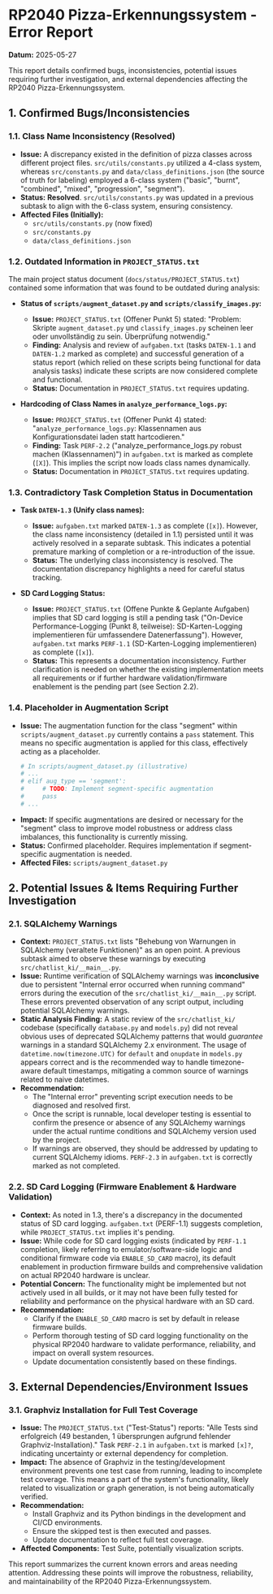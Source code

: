 # RP2040 Pizza-Erkennungssystem - Error Report

**Datum:** 2025-05-27

This report details confirmed bugs, inconsistencies, potential issues requiring further investigation, and external dependencies affecting the RP2040 Pizza-Erkennungssystem.

## 1. Confirmed Bugs/Inconsistencies

### 1.1. Class Name Inconsistency (Resolved)

*   **Issue:** A discrepancy existed in the definition of pizza classes across different project files. `src/utils/constants.py` utilized a 4-class system, whereas `src/constants.py` and `data/class_definitions.json` (the source of truth for labeling) employed a 6-class system ("basic", "burnt", "combined", "mixed", "progression", "segment").
*   **Status:** **Resolved**. `src/utils/constants.py` was updated in a previous subtask to align with the 6-class system, ensuring consistency.
*   **Affected Files (Initially):**
    *   `src/utils/constants.py` (now fixed)
    *   `src/constants.py`
    *   `data/class_definitions.json`

### 1.2. Outdated Information in `PROJECT_STATUS.txt`

The main project status document (`docs/status/PROJECT_STATUS.txt`) contained some information that was found to be outdated during analysis:

*   **Status of `scripts/augment_dataset.py` and `scripts/classify_images.py`:**
    *   **Issue:** `PROJECT_STATUS.txt` (Offener Punkt 5) stated: "Problem: Skripte `augment_dataset.py` und `classify_images.py` scheinen leer oder unvollständig zu sein. Überprüfung notwendig."
    *   **Finding:** Analysis and review of `aufgaben.txt` (tasks `DATEN-1.1` and `DATEN-1.2` marked as complete) and successful generation of a status report (which relied on these scripts being functional for data analysis tasks) indicate these scripts are now considered complete and functional.
    *   **Status:** Documentation in `PROJECT_STATUS.txt` requires updating.

*   **Hardcoding of Class Names in `analyze_performance_logs.py`:**
    *   **Issue:** `PROJECT_STATUS.txt` (Offener Punkt 4) stated: "`analyze_performance_logs.py`: Klassennamen aus Konfigurationsdatei laden statt hartcodieren."
    *   **Finding:** Task `PERF-2.2` ("analyze_performance_logs.py robust machen (Klassennamen)") in `aufgaben.txt` is marked as complete (`[X]`). This implies the script now loads class names dynamically.
    *   **Status:** Documentation in `PROJECT_STATUS.txt` requires updating.

### 1.3. Contradictory Task Completion Status in Documentation

*   **Task `DATEN-1.3` (Unify class names):**
    *   **Issue:** `aufgaben.txt` marked `DATEN-1.3` as complete (`[x]`). However, the class name inconsistency (detailed in 1.1) persisted until it was actively resolved in a separate subtask. This indicates a potential premature marking of completion or a re-introduction of the issue.
    *   **Status:** The underlying class inconsistency is resolved. The documentation discrepancy highlights a need for careful status tracking.

*   **SD Card Logging Status:**
    *   **Issue:** `PROJECT_STATUS.txt` (Offene Punkte & Geplante Aufgaben) implies that SD card logging is still a pending task ("On-Device Performance-Logging (Punkt 8, teilweise): SD-Karten-Logging implementieren für umfassendere Datenerfassung"). However, `aufgaben.txt` marks `PERF-1.1` (SD-Karten-Logging implementieren) as complete (`[x]`).
    *   **Status:** This represents a documentation inconsistency. Further clarification is needed on whether the existing implementation meets all requirements or if further hardware validation/firmware enablement is the pending part (see Section 2.2).

### 1.4. Placeholder in Augmentation Script

*   **Issue:** The augmentation function for the class "segment" within `scripts/augment_dataset.py` currently contains a `pass` statement. This means no specific augmentation is applied for this class, effectively acting as a placeholder.
    ```python
    # In scripts/augment_dataset.py (illustrative)
    # ...
    # elif aug_type == 'segment':
    #     # TODO: Implement segment-specific augmentation
    #     pass
    # ...
    ```
*   **Impact:** If specific augmentations are desired or necessary for the "segment" class to improve model robustness or address class imbalances, this functionality is currently missing.
*   **Status:** Confirmed placeholder. Requires implementation if segment-specific augmentation is needed.
*   **Affected Files:** `scripts/augment_dataset.py`

## 2. Potential Issues & Items Requiring Further Investigation

### 2.1. SQLAlchemy Warnings

*   **Context:** `PROJECT_STATUS.txt` lists "Behebung von Warnungen in SQLAlchemy (veraltete Funktionen)" as an open point. A previous subtask aimed to observe these warnings by executing `src/chatlist_ki/__main__.py`.
*   **Issue:** Runtime verification of SQLAlchemy warnings was **inconclusive** due to persistent "Internal error occurred when running command" errors during the execution of the `src/chatlist_ki/__main__.py` script. These errors prevented observation of any script output, including potential SQLAlchemy warnings.
*   **Static Analysis Finding:** A static review of the `src/chatlist_ki/` codebase (specifically `database.py` and `models.py`) did not reveal obvious uses of deprecated SQLAlchemy patterns that would *guarantee* warnings in a standard SQLAlchemy 2.x environment. The usage of `datetime.now(timezone.UTC)` for `default` and `onupdate` in `models.py` appears correct and is the recommended way to handle timezone-aware default timestamps, mitigating a common source of warnings related to naive datetimes.
*   **Recommendation:**
    *   The "Internal error" preventing script execution needs to be diagnosed and resolved first.
    *   Once the script is runnable, local developer testing is essential to confirm the presence or absence of any SQLAlchemy warnings under the actual runtime conditions and SQLAlchemy version used by the project.
    *   If warnings are observed, they should be addressed by updating to current SQLAlchemy idioms. `PERF-2.3` in `aufgaben.txt` is correctly marked as not completed.

### 2.2. SD Card Logging (Firmware Enablement & Hardware Validation)

*   **Context:** As noted in 1.3, there's a discrepancy in the documented status of SD card logging. `aufgaben.txt` (PERF-1.1) suggests completion, while `PROJECT_STATUS.txt` implies it's pending.
*   **Issue:** While code for SD card logging exists (indicated by `PERF-1.1` completion, likely referring to emulator/software-side logic and conditional firmware code via `ENABLE_SD_CARD` macro), its default enablement in production firmware builds and comprehensive validation on actual RP2040 hardware is unclear.
*   **Potential Concern:** The functionality might be implemented but not actively used in all builds, or it may not have been fully tested for reliability and performance on the physical hardware with an SD card.
*   **Recommendation:**
    *   Clarify if the `ENABLE_SD_CARD` macro is set by default in release firmware builds.
    *   Perform thorough testing of SD card logging functionality on the physical RP2040 hardware to validate performance, reliability, and impact on overall system resources.
    *   Update documentation consistently based on these findings.

## 3. External Dependencies/Environment Issues

### 3.1. Graphviz Installation for Full Test Coverage

*   **Issue:** The `PROJECT_STATUS.txt` ("Test-Status") reports: "Alle Tests sind erfolgreich (49 bestanden, 1 übersprungen aufgrund fehlender Graphviz-Installation)." Task `PERF-2.1` in `aufgaben.txt` is marked `[x]?`, indicating uncertainty or external dependency for completion.
*   **Impact:** The absence of Graphviz in the testing/development environment prevents one test case from running, leading to incomplete test coverage. This means a part of the system's functionality, likely related to visualization or graph generation, is not being automatically verified.
*   **Recommendation:**
    *   Install Graphviz and its Python bindings in the development and CI/CD environments.
    *   Ensure the skipped test is then executed and passes.
    *   Update documentation to reflect full test coverage.
*   **Affected Components:** Test Suite, potentially visualization scripts.

This report summarizes the current known errors and areas needing attention. Addressing these points will improve the robustness, reliability, and maintainability of the RP2040 Pizza-Erkennungssystem.
